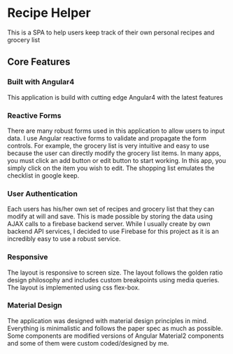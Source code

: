 # Recipe Helper

This is a SPA to help users keep track of their own personal recipes and grocery list

## Core Features

### Built with Angular4

This application is build with cutting edge Angular4 with the latest features

### Reactive Forms

There are many robust forms used in this application to allow users to input data. I use Angular reactive forms to 
validate and propagate the form controls. For example, the grocery list is very intuitive and easy to use because the 
user can directly modify the grocery list items. In many apps, you must click an add button or edit button to start
working. In this app, you simply click on the item you wish to edit. The shopping list emulates the checklist in google
keep.

### User Authentication

Each users has his/her own set of recipes and grocery list that they can modify at will and save. This is made possible
 by storing the data using AJAX calls
to a firebase backend server. While I usually create by own backend API services, I decided to use Firebase for this
project as it is an incredibly easy to use a robust service. 

### Responsive

The layout is responsive to screen size. The layout follows the golden ratio design philosophy and includes custom
breakpoints using media queries. The layout is implemented using css flex-box.

### Material Design

The application was designed with material design principles in mind. Everything is minimalistic and follows the paper
spec as much as possible. Some components are modified versions of Angular Material2 components and some of them were
custom coded/designed by me.
